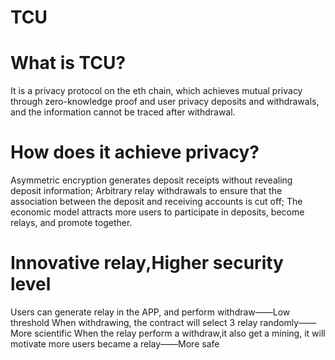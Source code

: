 # TCU

# What is TCU?
It is a privacy protocol on the eth chain, which achieves mutual privacy through zero-knowledge proof and user privacy deposits and withdrawals, and the information cannot be traced after withdrawal.
# How does it achieve privacy?
Asymmetric encryption generates deposit receipts without revealing deposit information;
Arbitrary relay withdrawals to ensure that the association between the deposit and receiving accounts is cut off;
The economic model attracts more users to participate in deposits, become relays, and promote together.
# Innovative relay,Higher security level
Users can generate relay in the APP, and perform withdraw——Low threshold
When withdrawing, the contract will select 3 relay randomly——More scientific
When the relay perform a withdraw,it also get a mining, it will motivate more users became a relay——More safe
